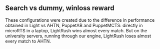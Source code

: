 Search vs dummy, winloss reward
-------------------------------

These configurations were created due to the difference in performance obtained in 
Light vs AHTN, PuppetAB and PuppetMCTS: directly in microRTS in a laptop, LightRush
wins almost every match. But on the university servers, running through our engine,
LightRush loses almost every match to AHTN.
